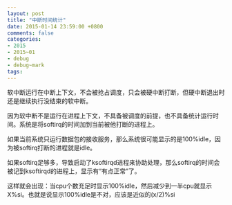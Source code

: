```yaml
---
layout: post
title: "中断时间统计"
date: 2015-01-14 23:59:00 +0800
comments: false
categories:
- 2015
- 2015~01
- debug
- debug~mark
tags:
---
```


软中断运行在中断上下文，不会被抢占调度，只会被硬中断打断，但硬中断退出时还是继续执行没结束的软中断。  

因为软中断不是运行在进程上下文，不具备被调度的前提，也不具备统计运行时间。系统是将softirq的时间加到当前被他打断的进程上。

如果当前系统只运行数据包的接收服务，那么系统很可能显示的是100%idle，因为被softirq打断的进程就是idle。

如果softirq足够多，导致启动了ksoftirqd进程来协助处理，那么softirq的时间会被记到ksoftirqd的进程上，显示有“有点正常”了。

这样就会出现：当cpu个数充足时显示100%idle，然后减少到一半cpu就显示X%si。也就是说显示100%idle是不对，应该是近似的(x/2)%si





